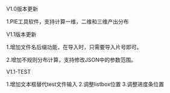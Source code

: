 V1.0版本更新

1.PIE工具软件，支持计算一维，二维和三维产出分布



V1.1版本更新

1.增加文件名后缀功能，在导入时，只需要导入片号即可。

2.增加不规则分布计算，支持修改JSON中的参数范围。

V1.1-TEST

1.增加文本框替代test文件输入
2.调整listbox位置
3.调整进度条位置
